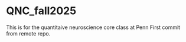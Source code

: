 # QNC_fall2025
This is for the quantitaive neuroscience core class at Penn
First commit from remote repo.